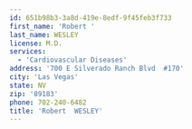 ```yaml
---
id: 651b98b3-3a8d-419e-8edf-9f45feb3f733
first_name: 'Robert '
last_name: WESLEY
license: M.D.
services:
  - 'Cardiovascular Diseases'
address: '700 E Silverado Ranch Blvd  #170'
city: 'Las Vegas'
state: NV
zip: '89183'
phone: 702-240-6482
title: 'Robert  WESLEY'
---
```

